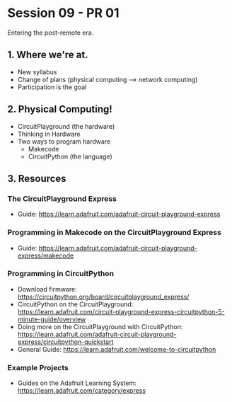 # Session 09 - PR 01

Entering the post-remote era.

## 1. Where we're at.

- New syllabus
- Change of plans (physical computing --> network computing)
- Participation is the goal

## 2. Physical Computing!

- CircuitPlayground (the hardware)
- Thinking in Hardware
- Two ways to program hardware
    - Makecode
    - CircuitPython (the language)

## 3. Resources

### The CircuitPlayground Express

- Guide: https://learn.adafruit.com/adafruit-circuit-playground-express

### Programming in Makecode on the CircuitPlayground Express

- Guide: https://learn.adafruit.com/adafruit-circuit-playground-express/makecode

### Programming in CircuitPython

- Download firmware: https://circuitpython.org/board/circuitplayground_express/
- CircuitPython on the CircuitPlayground: https://learn.adafruit.com/circuit-playground-express-circuitpython-5-minute-guide/overview
- Doing more on the CircuitPlayground with CircuitPython: https://learn.adafruit.com/adafruit-circuit-playground-express/circuitpython-quickstart
- General Guide: https://learn.adafruit.com/welcome-to-circuitpython

### Example Projects

- Guides on the Adafruit Learning System: https://learn.adafruit.com/category/express